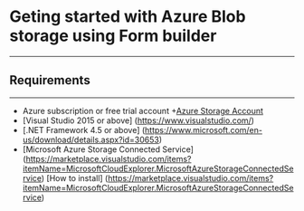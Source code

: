 # Geting started with Azure Blob storage using Form builder

---

## Requirements

---

+ Azure subscription or free trial account
  +[Azure Storage Account](https://azure.microsoft.com/en-us/free/)
+ [Visual Studio 2015 or above] (https://www.visualstudio.com/)
+ [.NET Framework 4.5 or above] (https://www.microsoft.com/en-us/download/details.aspx?id=30653)
+ [Microsoft Azure Storage Connected Service] (https://marketplace.visualstudio.com/items?itemName=MicrosoftCloudExplorer.MicrosoftAzureStorageConnectedService) [How to install] (https://marketplace.visualstudio.com/items?itemName=MicrosoftCloudExplorer.MicrosoftAzureStorageConnectedService)

